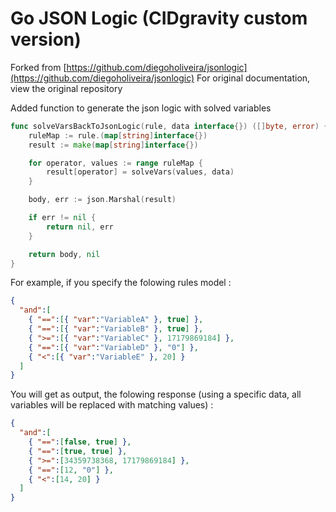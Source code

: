 # Go JSON Logic (CIDgravity custom version)

Forked from [https://github.com/diegoholiveira/jsonlogic](https://github.com/diegoholiveira/jsonlogic)
For original documentation, view the original repository

Added function to generate the json logic with solved variables

```go
func solveVarsBackToJsonLogic(rule, data interface{}) ([]byte, error) {
	ruleMap := rule.(map[string]interface{})
	result := make(map[string]interface{})

	for operator, values := range ruleMap {
		result[operator] = solveVars(values, data)
	}

	body, err := json.Marshal(result)

	if err != nil {
		return nil, err
	}

	return body, nil
}

```

For example, if you specify the folowing rules model :


```json
{
  "and":[
    { "==":[{ "var":"VariableA" }, true] },
    { "==":[{ "var":"VariableB" }, true] },
    { ">=":[{ "var":"VariableC" }, 17179869184] },
    { "==":[{ "var":"VariableD" }, "0"] },
    { "<":[{ "var":"VariableE" }, 20] }
  ]
}

```

You will get as output, the folowing response (using a specific data, all variables will be replaced with matching values) :

```json
{
  "and":[
    { "==":[false, true] },
    { "==":[true, true] },
    { ">=":[34359738368, 17179869184] },
    { "==":[12, "0"] },
    { "<":[14, 20] }
  ]
}

```